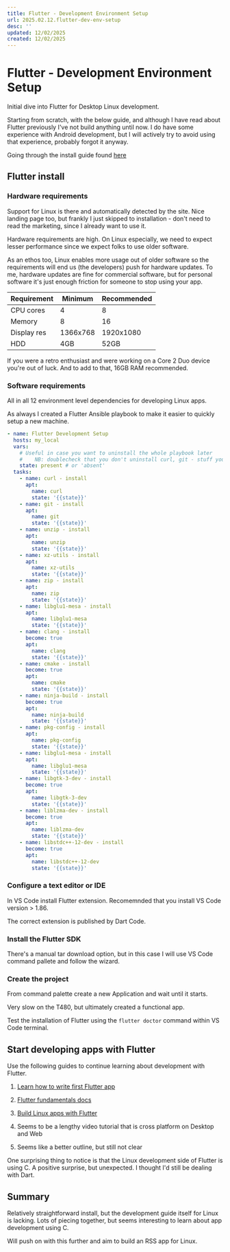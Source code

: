 ```yaml
---
title: Flutter - Development Environment Setup
url: 2025.02.12.flutter-dev-env-setup
desc: ''
updated: 12/02/2025
created: 12/02/2025
---
```


# Flutter - Development Environment Setup

Initial dive into Flutter for Desktop Linux development. 

Starting from scratch, with the below guide, and although I have read about Flutter previously I've not build anything until now. I do have some experience with Android development, but I will actively try to avoid using that experience, probably forgot it anyway.

Going through the install guide found [here](https://docs.flutter.dev/get-started/install/linux/desktop)

## Flutter install

### Hardware requirements

Support for Linux is there and automatically detected by the site. Nice landing page too, but frankly I just skipped to installation - don't need to read the marketing, since I already want to use it.

Hardware requirements are high. On Linux especially, we need to expect lesser performance since we expect folks to use older software.

As an ethos too, Linux enables more usage out of older software so the requirements will end us (the developers) push for hardware updates. To me, hardware updates are fine for commercial software, but for personal software it's just enough friction for someone to stop using your app. 

| Requirement   | Minimum   | Recommended     |
| ------------- | --------- | --------------- |
| CPU cores     | 4         | 8               |
| Memory        | 8         | 16              |
| Display res   | 1366x768  | 1920x1080       |
| HDD           | 4GB       | 52GB            |

If you were a retro enthusiast and were working on a Core 2 Duo device you're out of luck. And to add to that, 16GB RAM recommended. 

### Software requirements

All in all 12 environment level dependencies for developing Linux apps. 

As always I created a Flutter Ansible playbook to make it easier to quickly setup a new machine. 

```yaml
- name: Flutter Development Setup
  hosts: my_local
  vars:
    # Useful in case you want to uninstall the whole playbook later
    #    NB: doublecheck that you don't uninstall curl, git - stuff you need
    state: present # or 'absent'
  tasks:
    - name: curl - install
      apt:
        name: curl
        state: '{{state}}'
    - name: git - install
      apt:
        name: git
        state: '{{state}}'
    - name: unzip - install
      apt:
        name: unzip
        state: '{{state}}'
    - name: xz-utils - install
      apt:
        name: xz-utils
        state: '{{state}}'
    - name: zip - install
      apt:
        name: zip
        state: '{{state}}'
    - name: libglu1-mesa - install
      apt:
        name: libglu1-mesa
        state: '{{state}}'
    - name: clang - install
      become: true
      apt:
        name: clang
        state: '{{state}}'
    - name: cmake - install
      become: true
      apt:
        name: cmake
        state: '{{state}}'
    - name: ninja-build - install
      become: true
      apt:
        name: ninja-build
        state: '{{state}}'
    - name: pkg-config - install
      apt:
        name: pkg-config
        state: '{{state}}'
    - name: libglu1-mesa - install
      apt:
        name: libglu1-mesa
        state: '{{state}}'
    - name: libgtk-3-dev - install
      become: true
      apt:
        name: libgtk-3-dev
        state: '{{state}}'
    - name: liblzma-dev - install
      become: true
      apt:
        name: liblzma-dev
        state: '{{state}}'
    - name: libstdc++-12-dev - install
      become: true
      apt:
        name: libstdc++-12-dev
        state: '{{state}}'

```

### Configure a text editor or IDE

In VS Code install Flutter extension. Recomemnded that you install VS Code version > 1.86.

The correct extension is published by Dart Code.

### Install the Flutter SDK

There's a manual tar download option, but in this case I will use VS Code command pallete and follow the wizard. 


### Create the project

From command palette create a new Application and wait until it starts.

Very slow on the T480, but ultimately created a functional app. 

Test the installation of Flutter using the `flutter doctor` command within VS Code terminal. 

## Start developing apps with Flutter

Use the following guides to continue learning about development with Flutter.

1. [Learn how to write first Flutter app](https://docs.flutter.dev/get-started/codelab/)
2. [Flutter fundamentals docs](https://docs.flutter.dev/get-started/fundamentals/)
3. [Build Linux apps with Flutter](https://docs.flutter.dev/platform-integration/linux/building)

1. Seems to be a lengthy video tutorial that is cross platform on Desktop and Web

3. Seems like a better outline, but still not clear

One surprising thing to notice is that the Linux development side of Flutter is using C. A positive surprise, but unexpected. I thought I'd still be dealing with Dart.

## Summary

Relatively straightforward install, but the development guide itself for Linux is lacking. Lots of piecing together, but seems interesting to learn about app development using C.

Will push on with this further and aim to build an RSS app for Linux.

